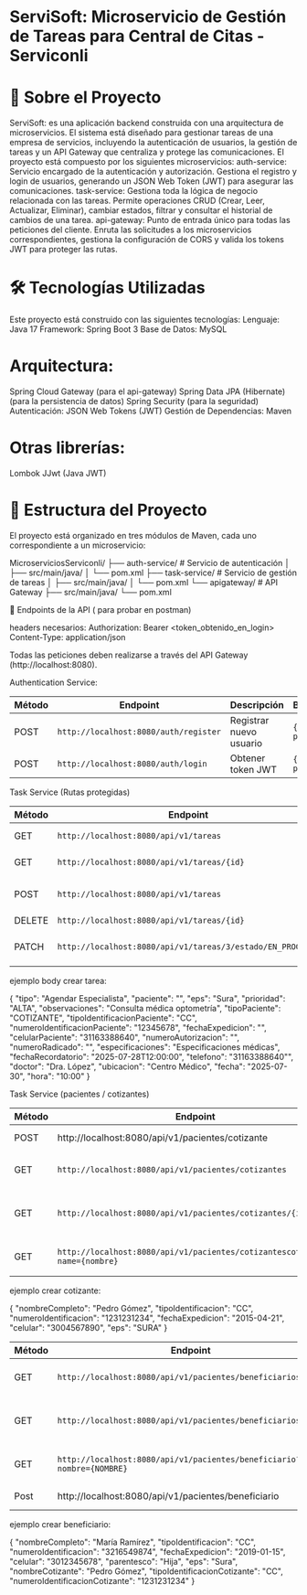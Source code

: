 # ServiSoft: Microservicio de Gestión de Tareas para Central de Citas - Serviconli

# 📖 Sobre el Proyecto
ServiSoft: 
es una aplicación backend construida con una arquitectura de microservicios. El sistema está diseñado para gestionar tareas de una empresa de servicios, incluyendo la autenticación de usuarios, la gestión de tareas y un API Gateway que centraliza y protege las comunicaciones.
El proyecto está compuesto por los siguientes microservicios:
auth-service: Servicio encargado de la autenticación y autorización. Gestiona el registro y login de usuarios, generando un JSON Web Token (JWT) para asegurar las comunicaciones.
task-service: Gestiona toda la lógica de negocio relacionada con las tareas. Permite operaciones CRUD (Crear, Leer, Actualizar, Eliminar), cambiar estados, filtrar y consultar el historial de cambios de una tarea.
api-gateway: Punto de entrada único para todas las peticiones del cliente. Enruta las solicitudes a los microservicios correspondientes, gestiona la configuración de CORS y valida los tokens JWT para proteger las rutas.

# 🛠️ Tecnologías Utilizadas
Este proyecto está construido con las siguientes tecnologías:
Lenguaje: Java 17 
Framework: Spring Boot 3 
Base de Datos: MySQL 

# Arquitectura:
Spring Cloud Gateway  (para el api-gateway)
Spring Data JPA (Hibernate)  (para la persistencia de datos)
Spring Security  (para la seguridad)
Autenticación: JSON Web Tokens (JWT) 
Gestión de Dependencias: Maven 


# Otras librerías:

Lombok 
JJwt (Java JWT) 

# 📂 Estructura del Proyecto
El proyecto está organizado en tres módulos de Maven, cada uno correspondiente a un microservicio:

MicroserviciosServiconli/
├── auth-service/           # Servicio de autenticación
│   ├── src/main/java/
│   └── pom.xml
├── task-service/           # Servicio de gestión de tareas
│   ├── src/main/java/
│   └── pom.xml
└── apigateway/             # API Gateway
    ├── src/main/java/
    └── pom.xml

📝 Endpoints de la API ( para probar en postman)

headers necesarios: 
Authorization: Bearer <token_obtenido_en_login>
Content-Type: application/json

Todas las peticiones deben realizarse a través del API Gateway (http://localhost:8080).

Authentication Service:

| Método | Endpoint                              | Descripción             | Body/Params              |
| ------ |---------------------------------------| ----------------------- | ------------------------ |
| POST   | `http://localhost:8080/auth/register` | Registrar nuevo usuario | `{ username, password }` |
| POST   | `http://localhost:8080/auth/login`    | Obtener token JWT       | `{ username, password }` |



Task Service (Rutas protegidas)

| Método | Endpoint                                                   | Descripción                                      |
| ------ |------------------------------------------------------------| ------------------------------------------------ |
| GET    | `http://localhost:8080/api/v1/tareas`                      | Obtener todas las tareas                         |
| GET    | `http://localhost:8080/api/v1/tareas/{id}`                 | Obtener una tarea por ID                         |
| POST   | `http://localhost:8080/api/v1/tareas`                      | Crear una nueva tarea (cotizante o beneficiario) |
| DELETE | `http://localhost:8080/api/v1/tareas/{id}`                 | Eliminar una tarea                               |
| PATCH  | `http://localhost:8080/api/v1/tareas/3/estado/EN_PROGRESO` | Cambiar estado de la tarea (progresivamente)     |



ejemplo body crear tarea: 

{
"tipo": "Agendar Especialista",
"paciente": "",
"eps": "Sura",
"prioridad": "ALTA",
"observaciones": "Consulta médica optometría",
"tipoPaciente": "COTIZANTE",
"tipoIdentificacionPaciente": "CC",
"numeroIdentificacionPaciente": "12345678",
"fechaExpedicion": "",
"celularPaciente": "31163388640",
"numeroAutorizacion": "",
"numeroRadicado": "",
"especificaciones": "Especificaciones médicas",
"fechaRecordatorio": "2025-07-28T12:00:00",
"telefono": "31163388640"",
"doctor": "Dra. López",
"ubicacion": "Centro Médico",
"fecha": "2025-07-30",
"hora": "10:00"
}



Task Service (pacientes / cotizantes)

| Método | Endpoint                                                                   | Descripción                          |
|--------|----------------------------------------------------------------------------|--------------------------------------|
| POST   | http://localhost:8080/api/v1/pacientes/cotizante                           | crea cotizante                       |
| GET    | `http://localhost:8080/api/v1/pacientes/cotizantes`                        | Obtener todos los cotizantes         |
| GET    | `http://localhost:8080/api/v1/pacientes/cotizantes/{id}`                   | Obtener cotizante por ID o documento |
| GET    | `http://localhost:8080/api/v1/pacientes/cotizantescotizante?name={nombre}` | Buscar cotizantes por nombre         |

ejemplo crear cotizante: 

{
"nombreCompleto": "Pedro Gómez",
"tipoIdentificacion": "CC",
"numeroIdentificacion": "1231231234",
"fechaExpedicion": "2015-04-21",
"celular": "3004567890",
"eps": "SURA"
}


| Método | Endpoint                                                              | Descripción                             |
|--------|-----------------------------------------------------------------------|-----------------------------------------|
| GET    | `http://localhost:8080/api/v1/pacientes/beneficiarios`                | Obtener todos los beneficiarios         |
| GET    | `http://localhost:8080/api/v1/pacientes/beneficiarios/{id}`           | Obtener beneficiario por ID o documento |
| GET    | `http://localhost:8080/api/v1/pacientes/beneficiario?nombre={NOMBRE}` | Buscar beneficiarios por nombre         |
| Post   | http://localhost:8080/api/v1/pacientes/beneficiario                   | crear beneficiario                      |


ejemplo crear beneficiario: 

{
"nombreCompleto": "María Ramírez",
"tipoIdentificacion": "CC",
"numeroIdentificacion": "3216549874",
"fechaExpedicion": "2019-01-15",
"celular": "3012345678",
"parentesco": "Hija",
"eps": "Sura",
"nombreCotizante": "Pedro Gómez",
"tipoIdentificacionCotizante": "CC",
"numeroIdentificacionCotizante": "1231231234"
}


